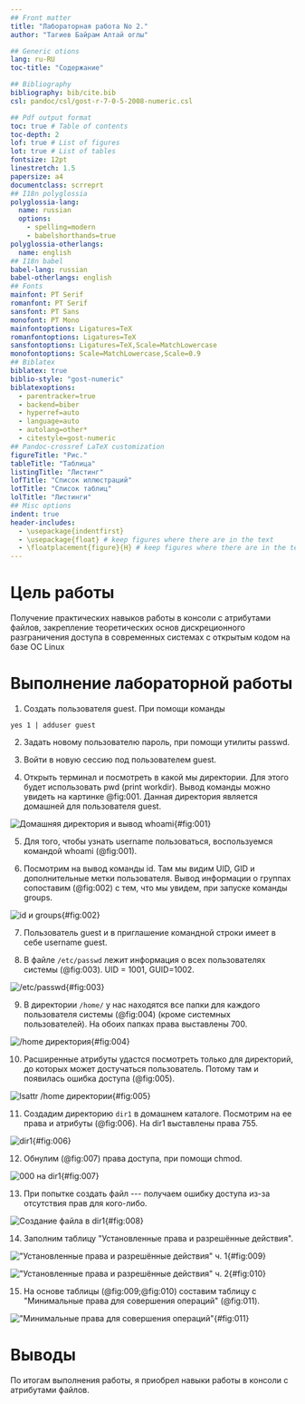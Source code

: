 ```yaml
---
## Front matter
title: "Лабораторная работа No 2."
author: "Тагиев Байрам Алтай оглы"

## Generic otions
lang: ru-RU
toc-title: "Содержание"

## Bibliography
bibliography: bib/cite.bib
csl: pandoc/csl/gost-r-7-0-5-2008-numeric.csl

## Pdf output format
toc: true # Table of contents
toc-depth: 2
lof: true # List of figures
lot: true # List of tables
fontsize: 12pt
linestretch: 1.5
papersize: a4
documentclass: scrreprt
## I18n polyglossia
polyglossia-lang:
  name: russian
  options:
	- spelling=modern
	- babelshorthands=true
polyglossia-otherlangs:
  name: english
## I18n babel
babel-lang: russian
babel-otherlangs: english
## Fonts
mainfont: PT Serif
romanfont: PT Serif
sansfont: PT Sans
monofont: PT Mono
mainfontoptions: Ligatures=TeX
romanfontoptions: Ligatures=TeX
sansfontoptions: Ligatures=TeX,Scale=MatchLowercase
monofontoptions: Scale=MatchLowercase,Scale=0.9
## Biblatex
biblatex: true
biblio-style: "gost-numeric"
biblatexoptions:
  - parentracker=true
  - backend=biber
  - hyperref=auto
  - language=auto
  - autolang=other*
  - citestyle=gost-numeric
## Pandoc-crossref LaTeX customization
figureTitle: "Рис."
tableTitle: "Таблица"
listingTitle: "Листинг"
lofTitle: "Список иллюстраций"
lotTitle: "Список таблиц"
lolTitle: "Листинги"
## Misc options
indent: true
header-includes:
  - \usepackage{indentfirst}
  - \usepackage{float} # keep figures where there are in the text
  - \floatplacement{figure}{H} # keep figures where there are in the text
---
```


# Цель работы

Получение практических навыков работы в консоли с атрибутами файлов, закрепление теоретических основ дискреционного разграничения доступа в современных системах с открытым кодом на базе ОС Linux

# Выполнение лабораторной работы

1. Создать пользователя guest. При помощи команды 

```
yes 1 | adduser guest
```

2. Задать новому пользователю пароль, при помощи утилиты passwd.

3. Войти в новую сессию под пользователем guest.

4. Открыть терминал и посмотреть в какой мы директории. Для этого будет использовать pwd (print workdir). Вывод команды можно увидеть на картинке @fig:001. Данная директория является домашней для пользователя guest.

![Домашняя директория и вывод whoami](image/2.png){#fig:001}

5. Для того, чтобы узнать username пользоваться, воспользуемся командой whoami (@fig:001).

6. Посмотрим на вывод команды id. Там мы видим UID, GID и дополнительные метки пользователя. Вывод информации о группах сопоставим (@fig:002) с тем, что мы увидем, при запуске команды groups.

![id и groups](image/3.png){#fig:002}

7. Пользователь guest и в приглашение командной строки имеет в себе username guest.

8. В файле `/etc/passwd` лежит информация о всех пользователях системы (@fig:003). UID = 1001, GUID=1002.

![/etc/passwd](image/4.png){#fig:003}

9. В директории `/home/` у нас находятся все папки для каждого пользователя системы (@fig:004) (кроме системных пользователей). На обоих папках права выставлены 700.

![/home директория](image/5.png){#fig:004}

10. Расширенные атрибуты удастся посмотреть только для директорий, до которых может достучаться пользователь. Потому там и появилась ошибка доступа (@fig:005).

![lsattr /home директории](image/6.png){#fig:005}

11. Создадим директорию `dir1` в домашнем каталоге. Посмотрим на ее права и атрибуты (@fig:006). На dir1 выставлены права 755.

![dir1](image/7.png){#fig:006}

12. Обнулим (@fig:007) права доступа, при помощи chmod.

![000 на dir1](image/8.png){#fig:007}

13. При попытке создать файл --- получаем ошибку доступа из-за отсутствия прав для кого-либо.

![Создание файла в dir1](image/9.png){#fig:008}

14. Заполним таблицу "Установленные права и разрешённые действия". 

!["Установленные права и разрешённые действия" ч. 1](image/t1.png){#fig:009}

!["Установленные права и разрешённые действия" ч. 2](image/t2.png){#fig:010}

15. На основе таблицы (@fig:009;@fig:010) составим таблицу с "Минимальные права для совершения операций" (@fig:011).

!["Минимальные права для совершения операций"](image/t3.png){#fig:011}

# Выводы

По итогам выполнения работы, я приобрел навыки работы в консоли с атрибутами файлов.
